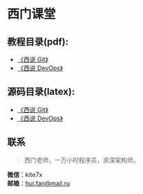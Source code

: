# 西门课堂

## **教程目录(pdf):**

- [《西说 Git》](./pdf/git.pdf)
- [《西说 DevOps》](./pdf/freebsd.pdf)

## **源码目录(latex):**

- [《西说 Git》](./src/git)
- [《西说 DevOps》](./src/freebsd)

## 联系

> 西门老师，一万小时程序员，资深架构师。

__微信__：kite7x    
__邮箱__：hui.fan@mail.ru    
